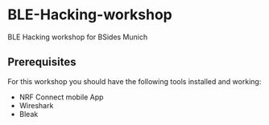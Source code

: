 # BLE-Hacking-workshop
BLE Hacking workshop for BSides Munich

## Prerequisites

For this workshop you should have the following tools installed and working:
- NRF Connect mobile App
- Wireshark
- Bleak